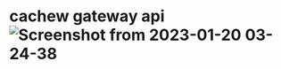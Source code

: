 # cachew gateway api![Screenshot from 2023-01-20 03-24-38](https://user-images.githubusercontent.com/68658609/213594627-1763ada6-4071-4210-a7c5-392e5f7dc912.png)
